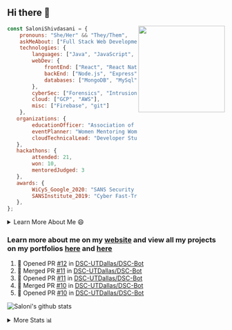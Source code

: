 ## Hi there 👋

<img align='right' src="https://storage.googleapis.com/saloni-shivdasani-resume/Saloni.png" width="200">

```javascript
const SaloniShivdasani = {
    pronouns: "She/Her" && "They/Them",
    askMeAbout: ["Full Stack Web Development", "Cloud Computing", "Cyber Security"],
    technologies: {
        languages: ["Java", "JavaScript", "SQL", "Python", "C++", "R"],
        webDev: {
            frontEnd: ["React", "React Native", "Electron"],
            backEnd: ["Node.js", "Express", "Flask"],
            databases: ["MongoDB", "MySql"],
        },
        cyberSec: ["Forensics", "Intrusion Detection", "Security Operations", "Network and Application Penetration Testing"],
        cloud: ["GCP", "AWS"],
        misc: ["Firebase", "git"]
    },
   organizations: {
        educationOfficer: "Association of Computer Machinery, UTD",
        eventPlanner: "Women Mentoring Women in Engineering, UTD",
        cloudTechnicalLead: "Developer Students Club, UTD"
   },
   hackathons: {
        attended: 21,
        won: 10,
        mentoredJudged: 3
   },
   awards: {
        WiCyS_Google_2020: "SANS Security Training Scholarship",
        SANSInstitute_2019: "Cyber Fast-Track Game Quarter-Finalist",
   },
};
```

<!--START_SECTION:table-->
<details>

<summary>Learn More About Me 😄 </summary>

I am a junior at The University of Texas at Dallas, and I am currently majoring in Software Engineering with a concentration in Information Assurance. I am interested and have experience in full stack development, cloud computing, and cybersecurity. I hope to find opportunities where I can gain exposure to algorithm and project design. My ultimate aim is to develop futuristic products for users because I am inspired by the impact of computing on society.

I have experience in full stack web development through my participation and awards in hackathons where I have learnt and used React, Node.js, Express, MongoDB, Flask, NLTK, and React Native along with GIT, GCP, and Firebase. Last semester, I was also responsible for backend development for a project at a local NGO where I created a REST API using Node.js, Express, MongoDB and SQL and hosted it on servers using GCP. 

From my coursework and local competitions, I have skills in algorithms and data structures in Java, database management using SQL and machine learning using Python and R. I have also been a quarter-finalist in a national cybersecurity completion hosted by the SANS institute.

I am also actively involved in campus organization where I am the cloud technical lead for Developer Student Club, Mentor and Education Officer for Association of Computing Machinery, event planner for Women Mentoring Women in Engineering and IT Committee member for IEEE.

</details>

<!--END_SECTION:table-->

### Learn more about me on my [website](https://www.saloni-shivdasani.codes) and view all my projects on my portfolios [here](https://www.saloni-shivdasani.codes/projects) and  [here](http://devpost.com/SaloniS)

<!--START_SECTION:activity-->
1. 💪 Opened PR [#12](https://github.com/DSC-UTDallas/DSC-Bot/pull/12) in [DSC-UTDallas/DSC-Bot](https://github.com/DSC-UTDallas/DSC-Bot)
2. 🎉 Merged PR [#11](https://github.com/DSC-UTDallas/DSC-Bot/pull/11) in [DSC-UTDallas/DSC-Bot](https://github.com/DSC-UTDallas/DSC-Bot)
3. 💪 Opened PR [#11](https://github.com/DSC-UTDallas/DSC-Bot/pull/11) in [DSC-UTDallas/DSC-Bot](https://github.com/DSC-UTDallas/DSC-Bot)
4. 🎉 Merged PR [#10](https://github.com/DSC-UTDallas/DSC-Bot/pull/10) in [DSC-UTDallas/DSC-Bot](https://github.com/DSC-UTDallas/DSC-Bot)
5. 💪 Opened PR [#10](https://github.com/DSC-UTDallas/DSC-Bot/pull/10) in [DSC-UTDallas/DSC-Bot](https://github.com/DSC-UTDallas/DSC-Bot)
<!--END_SECTION:activity-->

![Saloni's github stats](https://github-readme-stats.vercel.app/api?username=SaloniSS)

<!--START_SECTION:table-->
<details>

<summary>More Stats 📊 </summary>

<!--START_SECTION:waka-->
![Lines of code](https://img.shields.io/badge/From%20Hello%20World%20I%27ve%20Written-24.3%20million%20lines%20of%20code-blue)

**🐱 My Github Data** 

> 🏆 1,656 Contributions in the Year 2020
 > 
> 📦 521.2 kB Used in Github's Storage 
 > 
> 💼 Opted to Hire
 > 
> 📜 22 Public Repositories
 > 
> 🔑 17 Private Repositories 

**I'm a Night 🦉** 

```text
🌞 Morning    220 commits    ████░░░░░░░░░░░░░░░░░░░░░   18.14% 
🌆 Daytime    250 commits    █████░░░░░░░░░░░░░░░░░░░░   20.61% 
🌃 Evening    392 commits    ████████░░░░░░░░░░░░░░░░░   32.32% 
🌙 Night      351 commits    ███████░░░░░░░░░░░░░░░░░░   28.94%

```
📅 **I'm Most Productive on Saturday** 

```text
Monday       120 commits    ██░░░░░░░░░░░░░░░░░░░░░░░   9.89% 
Tuesday      82 commits     █░░░░░░░░░░░░░░░░░░░░░░░░   6.76% 
Wednesday    118 commits    ██░░░░░░░░░░░░░░░░░░░░░░░   9.73% 
Thursday     70 commits     █░░░░░░░░░░░░░░░░░░░░░░░░   5.77% 
Friday       153 commits    ███░░░░░░░░░░░░░░░░░░░░░░   12.61% 
Saturday     381 commits    ███████░░░░░░░░░░░░░░░░░░   31.41% 
Sunday       289 commits    ██████░░░░░░░░░░░░░░░░░░░   23.83%

```


📊 **This Week I Spent My Time On** 

```text
⌚︎ Time Zone: America/Chicago

💬 Programming Languages: 
JavaScript               28 mins             ████████████████████████░   96.43% 
Other                    1 min               █░░░░░░░░░░░░░░░░░░░░░░░░   3.57%

```

**I Mostly Code in JavaScript** 

```text
JavaScript               24 repos            █████████████░░░░░░░░░░░░   53.33% 
Java                     5 repos             ██░░░░░░░░░░░░░░░░░░░░░░░   11.11% 
TypeScript               5 repos             ██░░░░░░░░░░░░░░░░░░░░░░░   11.11% 
CSS                      3 repos             █░░░░░░░░░░░░░░░░░░░░░░░░   6.67% 
PHP                      2 repos             █░░░░░░░░░░░░░░░░░░░░░░░░   4.44%

```



<!--END_SECTION:waka-->

<!--END_SECTION:table-->

<!--
**SaloniSS/SaloniSS** is a ✨ _special_ ✨ repository because its `README.md` (this file) appears on your GitHub profile.

Here are some ideas to get you started:

- 🔭 I’m currently working on ...
- 🌱 I’m currently learning ...
- 👯 I’m looking to collaborate on ...
- 🤔 I’m looking for help with ...
- 💬 Ask me about ...
- 📫 How to reach me: ...
- 😄 Pronouns: ...
- ⚡ Fun fact: ...
-->
